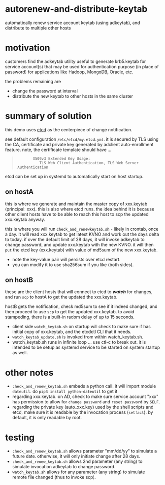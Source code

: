 # autorenew-and-distribute-keytab
automatically renew service account keytab (using adkeytab), and distribute to multiple other hosts 

# motivation
customers find the adkeytab utility useful to generate krb5.keytab for service account(s) that may be used for authentication purpose (in place of password) for applications like Hadoop, MongoDB, Oracle, etc. 

the problems remaining are
* change the password at interval
* distribute the new keytab to other hosts in the same cluster

# summary of solution
this demo uses [etcd](https://etcd.io) as the centerpiece of change notification.

see default configuration `/etc/etcd/my.etcd.yml`.
it is secured by TLS using the CA, certificate and private key generated by adclient auto-enrollment feature.
note, the certificate template should have ...
>            X509v3 Extended Key Usage:
>               TLS Web Client Authentication, TLS Web Server Authentication
etcd can be set up in systemd to automatically start on host startup.

## on hostA
this is where we generate and maintain the master copy of xxx.keytab (principal: xxx).
this is also where etcd runs.
the idea behind it is because other client hosts have to be able to reach this host to scp the updated xxx.keytab anyway.

this is where you will run `check_and_renewkeytab.sh` - likely in crontab, once a day.
it will read xxx.keytab to get latest KVNO and work out the days delta to today.
if over the default limit of 28 days, it will invoke adkeytab to change password, and update xxx.keytab with the new KVNO.
it will then `put` the etcd key (xxx.keytab) with value of md5sum of the new xxx.keytab.

* note the key-value pair will persists over etcd restart.
* you can modify it to use sha256sum if you like (both sides).

## on hostB
these are the client hosts that will connect to etcd to ___watch___ for changes, 
and run `scp` to hostA to get the updated the xxx.keytab.

hostB gets the notification, check md5sum to see if it indeed changed, and then proceed to use `scp` to get the updated xxx.keytab.
to avoid stampeding, there is a built-in radom delay of up to 15 seconds.

* client side `watch_keytab.sh` on startup will check to make sure if has initial copy of xxx.keytab, and the etcdctl CLI that it needs.
* `watch_keytab_update.sh` is invoked from within watch_keytab.sh.
* watch_keytab.sh runs in infinite loop ... use ctl-c to break out.
it is intended to be setup as systemd service to be started on system startup as well. 

# other notes
* `check_and_renew_keytab.sh` embeds a python call. it will import module `dateutil`. do `pip3 install python-dateutil` to get it
* regarding xxx.keytab. on AD, check to make sure service account "xxx" has permission to allow for `change password` and `reset password` by `SELF`.
* regarding the private key (auto_xxx.key) used by the shell scripts and etcd, make sure it is readable by the invocation process (`setfacl`). by default, it is only readable by root.

# testing
* `check_and_renew_keytab.sh` allows parameter "mm/dd/yy" to simulate a future date. otherwise, it will only initiate change after 28 days.
* `check_and_renew_keytab.sh` allows 2nd parameter (any string) to simulate invocation adkeytab to change password.
* `watch_keytab.sh` allows for any parameter (any string) to simulate remote file changed (thus to invoke scp).
